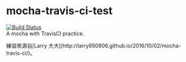# mocha-travis-ci-test
[![Build Status](https://travis-ci.org/WeiChiaChang/mocha-travis-ci-test.svg?branch=master)](https://travis-ci.org/WeiChiaChang/mocha-travis-ci-test)
<br>
A mocha with TravisCI practice.
<br>
<p>練習來源自[Larry 大大](http://larry850806.github.io/2016/10/02/mocha-travis-ci/)。</p>

